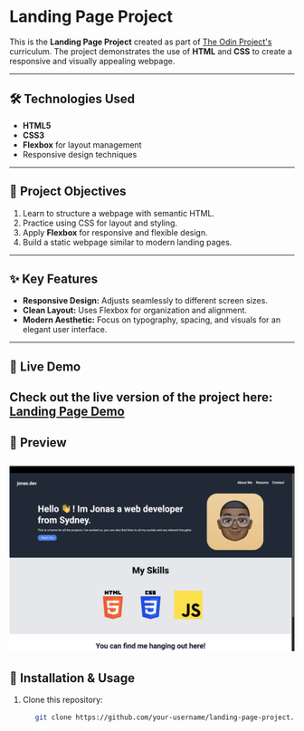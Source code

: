 # Landing Page Project

This is the **Landing Page Project** created as part of [The Odin Project's](https://www.theodinproject.com) curriculum. The project demonstrates the use of **HTML** and **CSS** to create a responsive and visually appealing webpage.

---

## 🛠️ **Technologies Used**
- **HTML5**
- **CSS3**
- **Flexbox** for layout management
- Responsive design techniques

---

## 🎯 **Project Objectives**
1. Learn to structure a webpage with semantic HTML.
2. Practice using CSS for layout and styling.
3. Apply **Flexbox** for responsive and flexible design.
4. Build a static webpage similar to modern landing pages.

---

## ✨ **Key Features**
- **Responsive Design:** Adjusts seamlessly to different screen sizes.
- **Clean Layout:** Uses Flexbox for organization and alignment.
- **Modern Aesthetic:** Focus on typography, spacing, and visuals for an elegant user interface.

---

## 🚀 **Live Demo**
Check out the live version of the project here: [Landing Page Demo](nkululekojonas.github.io/landing-page)  
---

## 📸 **Preview**
![Landing Page Preview](./images/landingpage.png)  
---

## 🔧 **Installation & Usage**
1. Clone this repository:  
   ```bash
      git clone https://github.com/your-username/landing-page-project.git
